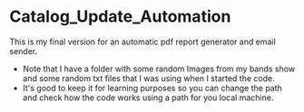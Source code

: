 # Catalog_Update_Automation
This is my final version for an automatic pdf report generator and email sender. 

- Note that I have a folder with some random Images from my bands show and some random txt files that I was using when I started the code.
- It's good to keep it for learning purposes so you can change the path and check how the code works using a path for you local machine.

